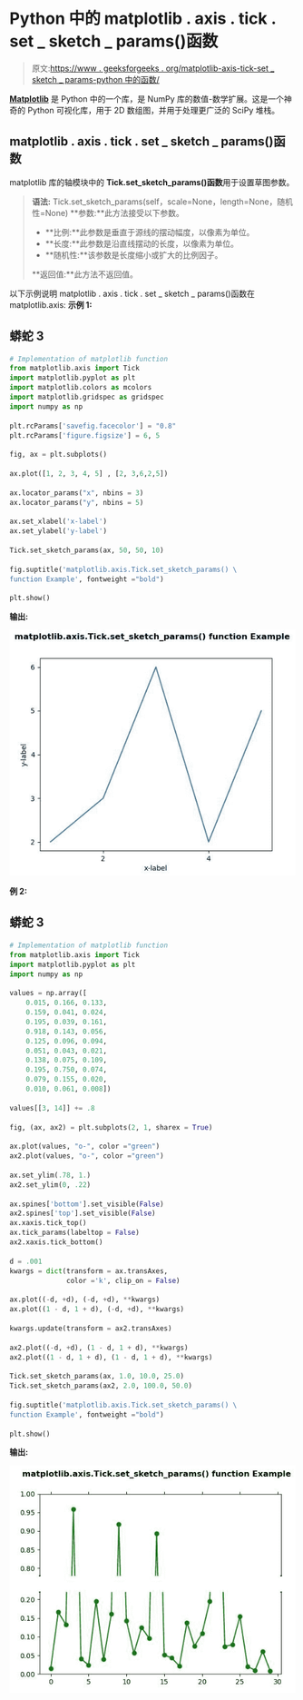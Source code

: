 # Python 中的 matplotlib . axis . tick . set _ sketch _ params()函数

> 原文:[https://www . geeksforgeeks . org/matplotlib-axis-tick-set _ sketch _ params-python 中的函数/](https://www.geeksforgeeks.org/matplotlib-axis-tick-set_sketch_params-function-in-python/)

[**Matplotlib**](https://www.geeksforgeeks.org/python-introduction-matplotlib/) 是 Python 中的一个库，是 NumPy 库的数值-数学扩展。这是一个神奇的 Python 可视化库，用于 2D 数组图，并用于处理更广泛的 SciPy 堆栈。

## matplotlib . axis . tick . set _ sketch _ params()函数

matplotlib 库的轴模块中的 **Tick.set_sketch_params()函数**用于设置草图参数。

> **语法:** Tick.set_sketch_params(self，scale=None，length=None，随机性=None)
> **参数:**此方法接受以下参数。
> 
> *   **比例:**此参数是垂直于源线的摆动幅度，以像素为单位。
> *   **长度:**此参数是沿直线摆动的长度，以像素为单位。
> *   **随机性:**该参数是长度缩小或扩大的比例因子。
> 
> **返回值:**此方法不返回值。

以下示例说明 matplotlib . axis . tick . set _ sketch _ params()函数在 matplotlib.axis:
**示例 1:**

## 蟒蛇 3

```py
# Implementation of matplotlib function
from matplotlib.axis import Tick
import matplotlib.pyplot as plt  
import matplotlib.colors as mcolors  
import matplotlib.gridspec as gridspec  
import numpy as np  

plt.rcParams['savefig.facecolor'] = "0.8"
plt.rcParams['figure.figsize'] = 6, 5

fig, ax = plt.subplots()  

ax.plot([1, 2, 3, 4, 5] , [2, 3,6,2,5])  

ax.locator_params("x", nbins = 3)  
ax.locator_params("y", nbins = 5)  

ax.set_xlabel('x-label')  
ax.set_ylabel('y-label')  

Tick.set_sketch_params(ax, 50, 50, 10)

fig.suptitle('matplotlib.axis.Tick.set_sketch_params() \
function Example', fontweight ="bold")  

plt.show() 
```

**输出:**

![](img/34256d5287feb543794230351d02df2a.png)

**例 2:**

## 蟒蛇 3

```py
# Implementation of matplotlib function
from matplotlib.axis import Tick
import matplotlib.pyplot as plt  
import numpy as np  

values = np.array([  
    0.015, 0.166, 0.133,   
    0.159, 0.041, 0.024,  
    0.195, 0.039, 0.161,  
    0.918, 0.143, 0.056,  
    0.125, 0.096, 0.094,  
    0.051, 0.043, 0.021,  
    0.138, 0.075, 0.109,  
    0.195, 0.750, 0.074,   
    0.079, 0.155, 0.020,  
    0.010, 0.061, 0.008])  

values[[3, 14]] += .8

fig, (ax, ax2) = plt.subplots(2, 1, sharex = True)  

ax.plot(values, "o-", color ="green")  
ax2.plot(values, "o-", color ="green")  

ax.set_ylim(.78, 1.)   
ax2.set_ylim(0, .22)  

ax.spines['bottom'].set_visible(False)  
ax2.spines['top'].set_visible(False)  
ax.xaxis.tick_top()  
ax.tick_params(labeltop = False)  
ax2.xaxis.tick_bottom()  

d = .001
kwargs = dict(transform = ax.transAxes,   
              color ='k', clip_on = False)  

ax.plot((-d, +d), (-d, +d), **kwargs)         
ax.plot((1 - d, 1 + d), (-d, +d), **kwargs)   

kwargs.update(transform = ax2.transAxes)    

ax2.plot((-d, +d), (1 - d, 1 + d), **kwargs)  
ax2.plot((1 - d, 1 + d), (1 - d, 1 + d), **kwargs)   

Tick.set_sketch_params(ax, 1.0, 10.0, 25.0)  
Tick.set_sketch_params(ax2, 2.0, 100.0, 50.0) 

fig.suptitle('matplotlib.axis.Tick.set_sketch_params() \
function Example', fontweight ="bold")  

plt.show() 
```

**输出:**

![](img/f9ee6ebfbe1094c8a2f4c980c50122dc.png)